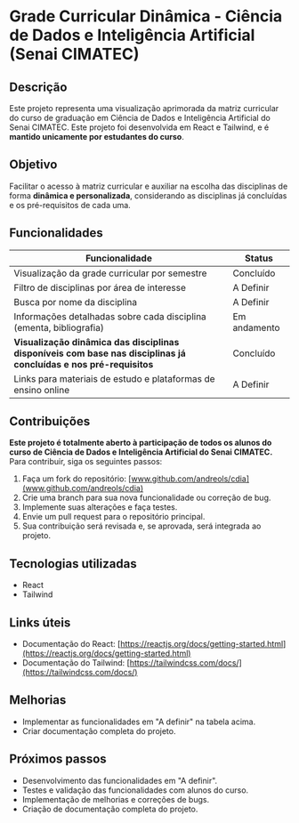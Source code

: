 # Grade Curricular Dinâmica - Ciência de Dados e Inteligência Artificial (Senai CIMATEC)

## Descrição

Este projeto representa uma visualização aprimorada da matriz curricular do curso de graduação em Ciência de Dados e Inteligência Artificial do Senai CIMATEC. Este projeto foi desenvolvida em React e Tailwind, e é **mantido unicamente por estudantes do curso**.

## Objetivo

Facilitar o acesso à matriz curricular e auxiliar na escolha das disciplinas de forma **dinâmica e personalizada**, considerando as disciplinas já concluídas e os pré-requisitos de cada uma.

## Funcionalidades

| Funcionalidade                                                                                                    | Status       |
| ----------------------------------------------------------------------------------------------------------------- | ------------ |
| Visualização da grade curricular por semestre                                                                     | Concluído    |
| Filtro de disciplinas por área de interesse                                                                       | A Definir    |
| Busca por nome da disciplina                                                                                      | A Definir    |
| Informações detalhadas sobre cada disciplina (ementa, bibliografia)                                               | Em andamento |
| **Visualização dinâmica das disciplinas disponíveis com base nas disciplinas já concluídas e nos pré-requisitos** | Concluído    |
| Links para materiais de estudo e plataformas de ensino online                                                     | A Definir    |

## Contribuições

**Este projeto é totalmente aberto à participação de todos os alunos do curso de Ciência de Dados e Inteligência Artificial do Senai CIMATEC.** Para contribuir, siga os seguintes passos:

1. Faça um fork do repositório: [www.github.com/andreols/cdia](www.github.com/andreols/cdia)
2. Crie uma branch para sua nova funcionalidade ou correção de bug.
3. Implemente suas alterações e faça testes.
4. Envie um pull request para o repositório principal.
5. Sua contribuição será revisada e, se aprovada, será integrada ao projeto.

## Tecnologias utilizadas

- React
- Tailwind

## Links úteis

- Documentação do React: [https://reactjs.org/docs/getting-started.html](https://reactjs.org/docs/getting-started.html)
- Documentação do Tailwind: [https://tailwindcss.com/docs/](https://tailwindcss.com/docs/)

## Melhorias

- Implementar as funcionalidades em "A definir" na tabela acima.
- Criar documentação completa do projeto.

## Próximos passos

- Desenvolvimento das funcionalidades em "A definir".
- Testes e validação das funcionalidades com alunos do curso.
- Implementação de melhorias e correções de bugs.
- Criação de documentação completa do projeto.
